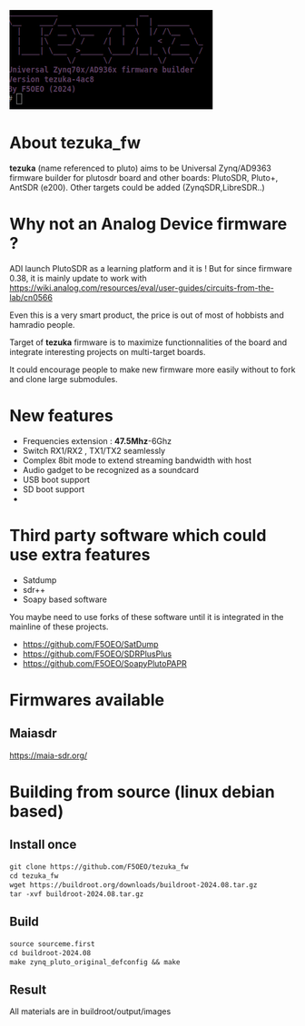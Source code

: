 ![tezuka banner](/doc/tezuka.png)
# About tezuka_fw 
**tezuka** (name referenced to pluto) aims to be Universal Zynq/AD9363 firmware builder for plutosdr board and other boards: PlutoSDR, Pluto+, AntSDR (e200). Other targets could be added (ZynqSDR,LibreSDR..)

# Why not an Analog Device firmware ?
ADI launch PlutoSDR as a learning platform and it is ! But for since firmware 0.38, it is mainly update to work with https://wiki.analog.com/resources/eval/user-guides/circuits-from-the-lab/cn0566

Even this is a very smart product, the price is out of most of hobbists and hamradio people.

Target of **tezuka** firmware is to maximize functionnalities of the board and integrate interesting projects on multi-target boards.

It could encourage people to make new firmware more easily without to fork and clone large submodules.

# New features
- Frequencies extension : **47.5Mhz**-6Ghz
- Switch RX1/RX2 , TX1/TX2 seamlessly
- Complex 8bit mode to extend streaming bandwidth with host
- Audio gadget to be recognized as a soundcard
- USB boot support
- SD boot support
- 
# Third party software which could use extra features
- Satdump
- sdr++
- Soapy based software

You maybe need to use forks of these software until it is integrated in the mainline of these projects.

- https://github.com/F5OEO/SatDump
- https://github.com/F5OEO/SDRPlusPlus
- https://github.com/F5OEO/SoapyPlutoPAPR

# Firmwares available
## Maiasdr
https://maia-sdr.org/

# Building from source (linux debian based)
## Install once
```
git clone https://github.com/F5OEO/tezuka_fw
cd tezuka_fw
wget https://buildroot.org/downloads/buildroot-2024.08.tar.gz
tar -xvf buildroot-2024.08.tar.gz
```
## Build
```
source sourceme.first
cd buildroot-2024.08
make zynq_pluto_original_defconfig && make
```
## Result
All materials are in buildroot/output/images






